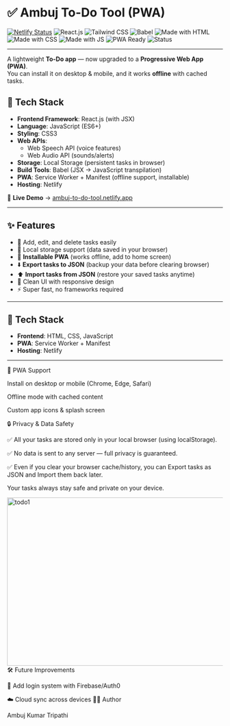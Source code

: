 # ✅ Ambuj To-Do Tool (PWA)

[![Netlify Status](https://api.netlify.com/api/v1/badges/your-netlify-badge/deploy-status)](https://ambuj-to-do-tool.netlify.app)
![React.js](https://img.shields.io/badge/React-20232A?style=for-the-badge&logo=react&logoColor=61DAFB)
![Tailwind CSS](https://img.shields.io/badge/Tailwind_CSS-38B2AC?style=for-the-badge&logo=tailwind-css&logoColor=white)
![Babel](https://img.shields.io/badge/Babel-F9DC3E?style=for-the-badge&logo=babel&logoColor=black)
![Made with HTML](https://img.shields.io/badge/Made%20with-HTML-orange?style=flat-square)
![Made with CSS](https://img.shields.io/badge/Made%20with-CSS-blue?style=flat-square)
![Made with JS](https://img.shields.io/badge/Made%20with-JavaScript-yellow?style=flat-square)
![PWA Ready](https://img.shields.io/badge/PWA-Ready-brightgreen?style=flat-square)
![Status](https://img.shields.io/badge/License-No%20License-red?style=flat-square)

---

A lightweight **To-Do app** — now upgraded to a **Progressive Web App (PWA)**.  
You can install it on desktop & mobile, and it works **offline** with cached tasks.

## 🚀 Tech Stack
- **Frontend Framework**: React.js (with JSX)
- **Language**: JavaScript (ES6+)
- **Styling**: CSS3
- **Web APIs**: 
  - Web Speech API (voice features)
  - Web Audio API (sounds/alerts)
- **Storage**: Local Storage (persistent tasks in browser)
- **Build Tools**: Babel (JSX → JavaScript transpilation)
- **PWA**: Service Worker + Manifest (offline support, installable)
- **Hosting**: Netlify


🔗 **Live Demo** → [ambuj-to-do-tool.netlify.app](https://ambuj-to-do-tool.netlify.app/)

---

## ✨ Features
- 📝 Add, edit, and delete tasks easily  
- 📂 Local storage support (data saved in your browser)  
- 📱 **Installable PWA** (works offline, add to home screen)  
- ⬇️ **Export tasks to JSON** (backup your data before clearing browser)  
- ⬆️ **Import tasks from JSON** (restore your saved tasks anytime)  
- 🎨 Clean UI with responsive design  
- ⚡ Super fast, no frameworks required  

---

## 🚀 Tech Stack
- **Frontend**: HTML, CSS, JavaScript  
- **PWA**: Service Worker + Manifest  
- **Hosting**: Netlify  

---

📲 PWA Support

Install on desktop or mobile (Chrome, Edge, Safari)

Offline mode with cached content

Custom app icons & splash screen

🔒 Privacy & Data Safety

✅ All your tasks are stored only in your local browser (using localStorage).

✅ No data is sent to any server — full privacy is guaranteed.

✅ Even if you clear your browser cache/history, you can Export tasks as JSON and Import them back later.

Your tasks always stay safe and private on your device.

<img width="930" height="393" alt="todo1" src="https://github.com/user-attachments/assets/d65e3689-ddc1-4b79-8282-9f27ca52d34f" />
🛠️ Future Improvements

🔐 Add login system with Firebase/Auth0

☁️ Cloud sync across devices
🧑‍💻 Author

Ambuj Kumar Tripathi


